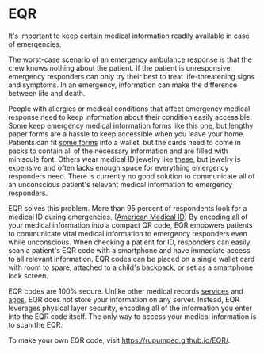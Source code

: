# EQR
It's important to keep certain medical information readily available in case of emergencies.

The worst-case scenario of an emergency ambulance response is that the crew knows nothing about the patient. If the patient is unresponsive, emergency responders can only try their best to treat life-threatening signs and symptoms. In an emergency, information can make the difference between life and death.

People with allergies or medical conditions that affect emergency medical response need to keep information about their condition easily accessible. Some keep emergency medical information forms like [this one](http://www.lifeseniorservices.org/images/seniorline/EmergencyMedicalForm.pdf), but lengthy paper forms are a hassle to keep accessible when you leave your home. Patients can fit [some forms](https://universalmedicaldata.com/emergency-medical-card/) into a wallet, but the cards need to come in packs to contain all of the necessary information and are filled with miniscule font. Others wear medical ID jewelry like [these](https://www.laurenshope.com/), but jewelry is expensive and often lacks enough space for everything emergency responders need. There is currently no good solution to communicate all of an unconscious patient's relevant medical information to emergency responders.

EQR solves this problem. More than 95 percent of respondents look for a medical ID during emergencies. ([American Medical ID](https://www.americanmedical-id.com/faq)) By encoding all of your medical information into a compact QR code, EQR empowers patients to communicate vital medical information to emergency responders even while unconscious. When checking a patient for ID, responders can easily scan a patient's EQR code with a smartphone and have immediate access to all relevant information. EQR codes can be placed on a single wallet card with room to spare, attached to a child's backpack, or set as a smartphone lock screen.

EQR codes are 100% secure. Unlike other medical records [services](https://myhealth.alberta.ca/myhealthrecords) and [apps](http://www.sos-qr.com/), EQR does not store your information on any server. Instead, EQR leverages physical layer security, encoding all of the information you enter into the EQR code itself. The only way to access your medical information is to scan the EQR.

To make your own EQR code, visit https://rupumped.github.io/EQR/.
